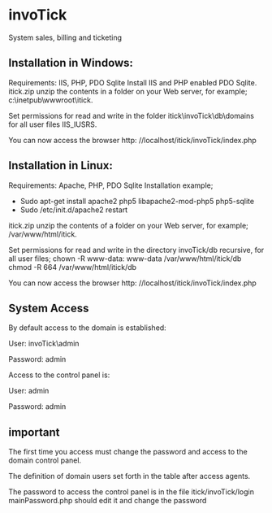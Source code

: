 # invoTick
System sales, billing and ticketing

Installation in Windows:
------------------------
Requirements: IIS, PHP, PDO Sqlite
Install IIS and PHP enabled PDO Sqlite.
itick.zip unzip the contents in a folder on your Web server, for example; c:\inetpub\wwwroot\itick.

Set permissions for read and write in the folder itick\invoTick\db\domains for all user files IIS_IUSRS.

You can now access the browser http: //localhost/itick/invoTick/index.php

Installation in Linux:
----------------------
Requirements: Apache, PHP, PDO Sqlite
Installation example;
- Sudo apt-get install apache2 php5 libapache2-mod-php5 php5-sqlite
- Sudo /etc/init.d/apache2 restart

itick.zip unzip the contents of a folder on your Web server, for example; /var/www/html/itick.

Set permissions for read and write in the directory invoTick/db recursive, for all user files;
chown -R www-data: www-data /var/www/html/itick/db
chmod -R 664 /var/www/html/itick/db

You can now access the browser http: //localhost/itick/invoTick/index.php


System Access
-------------
By default access to the domain is established:

User: invoTick\admin

Password: admin

Access to the control panel is:

User: admin

Password: admin

important
---------
The first time you access must change the password and access to the domain control panel.

The definition of domain users set forth in the table after access agents.

The password to access the control panel is in the file itick/invoTick/login mainPassword.php
should edit it and change the password
